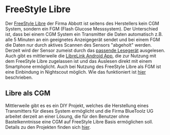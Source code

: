 # FreeStyle Libre


Der [FreeStyle Libre](http://www.freestylelibre.de/) der Firma Abbott ist seitens des Herstellers kein CGM System, sondern ein FGM (Flash Glucose Messsystem). Der Unterschied ist, dass bei einem CGM System ein Transmitter die Daten automatisch z.B. alle 5 Minuten an ein geeignetes Anzeigegerät sendet und bei einem FGM die Daten nur durch aktives Scannen des Sensors "abgeholt" werden. Derzeit wird der Sensor zumeist durch das [passende Lesegerät](http://www.freestylelibre.de/freestyle-libre-reader-kit-mg-dl-de-at.html) ausgelesen. Auch gibt es mittlerweile die [LibreLink Android App](https://play.google.com/store/apps/details?id=com.librelink.app), die zur Nutzung mit dem FreeStyle Libre zugelassen ist und das Auslesen direkt mit einem Smartphone ermöglicht. Auch bei Nutzung des FreeStyle Libre als FGM ist eine Einbindung in Nightscout möglich. Wie das funktioniert ist [hier](../libre.md) beschrieben.


## Libre als CGM 


Mittlerweile gibt es es ein DIY Projekt, welches die Herstellung eines Transmitters für dieses System ermöglicht und die Firma BlueToolz UG arbeitet derzeit an einer Lösung, die für den Benutzer ohne Bastelkenntnisse eine CGM auf FreeStyle Libre Basis ermöglichen soll. Details zu den Projekten finden sich [hier](../libre_als_cgm.md).
